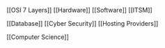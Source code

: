 [[OSI 7 Layers]]
[[Hardware]]
[[Software]]
[[ITSM]]

[[Database]]
[[Cyber Security]]
[[Hosting Providers]]

[[Computer Science]]
